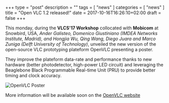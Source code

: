 +++
type = "post"
description = ""
tags = [
    "news"
]
categories = [
    "news"
]
title = "Open VLC 1.2 released!"
date = 2017-10-16T16:26:10+02:00
draft = false
+++

This monday, during the **VLCS'17 Workshop** collocated with **Mobicom** at Snowbird, USA, *Ander Galisteo, Domenico Giustiniano (IMDEA Networks Institute, Madrid), and Hongjia Wu, Qing Wang, Diego Juara and Marco Zuniga (Delft University of Technology)*, unveiled the new version of the open-source VLC prototyping plateform OpenVLC presenting a poster.

They improve the plateform data-rate and performance thanks to new hardware (better photodetector, high-power LED circuit) and leveraging the Beaglebone Black Programmable Real-time Unit (PRU) to provide better timing and clock accuracy.

![OpenVLC Poster](/img/openvlc12.jpg)

More information will be available soon on the [OpenVLC website](http://openvlc.org)